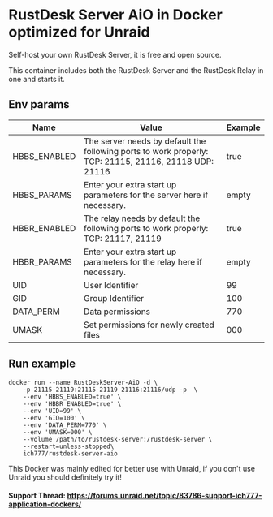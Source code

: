 # RustDesk Server AiO in Docker optimized for Unraid
Self-host your own RustDesk Server, it is free and open source.

This container includes both the RustDesk Server and the RustDesk Relay in one and starts it.

## Env params
| Name | Value | Example |
| --- | --- | --- |
| HBBS_ENABLED | The server needs by default the following ports to work properly: TCP: 21115, 21116, 21118 UDP: 21116 | true |
| HBBS_PARAMS | Enter your extra start up parameters for the server here if necessary. | empty |
| HBBR_ENABLED | The relay needs by default the following ports to work properly: TCP: 21117, 21119 | true |
| HBBR_PARAMS | Enter your extra start up parameters for the relay here if necessary. | empty |
| UID | User Identifier | 99 |
| GID | Group Identifier | 100 |
| DATA_PERM | Data permissions | 770 |
| UMASK | Set permissions for newly created files | 000 |

## Run example
```
docker run --name RustDeskServer-AiO -d \
    -p 21115-21119:21115-21119 21116:21116/udp -p  \
    --env 'HBBS_ENABLED=true' \
    --env 'HBBR_ENABLED=true' \
    --env 'UID=99' \
    --env 'GID=100' \
    --env 'DATA_PERM=770' \
    --env 'UMASK=000' \
    --volume /path/to/rustdesk-server:/rustdesk-server \
    --restart=unless-stopped\
    ich777/rustdesk-server-aio
```

This Docker was mainly edited for better use with Unraid, if you don't use Unraid you should definitely try it!
 
#### Support Thread: https://forums.unraid.net/topic/83786-support-ich777-application-dockers/